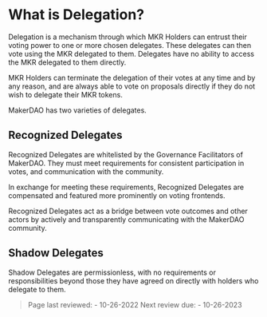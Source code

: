 # What is Delegation?

Delegation is a mechanism through which MKR Holders can entrust their voting power to one or more chosen delegates. These delegates can then vote using the MKR delegated to them. Delegates have no ability to access the MKR delegated to them directly.

MKR Holders can terminate the delegation of their votes at any time and by any reason, and are always able to vote on proposals directly if they do not wish to delegate their MKR tokens.

MakerDAO has two varieties of delegates.

## Recognized Delegates
Recognized Delegates are whitelisted by the Governance Facilitators of MakerDAO. They must meet requirements for consistent participation in votes, and communication with the community.

In exchange for meeting these requirements, Recognized Delegates are compensated and featured more prominently on voting frontends.

Recognized Delegates act as a bridge between vote outcomes and other actors by actively and transparently communicating with the MakerDAO community.

## Shadow Delegates
Shadow Delegates are permissionless, with no requirements or responsibilities beyond those they have agreed on directly with holders who delegate to them.

>Page last reviewed: - 10-26-2022
>Next review due: -  10-26-2023

